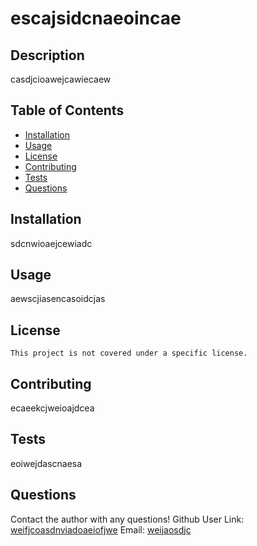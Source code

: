 
  # escajsidcnaeoincae
  

  ## Description
  casdjcioawejcawiecaew

  ## Table of Contents
  * [Installation](#installation)
  * [Usage](#usage)
  * [License](#license)
  * [Contributing](#contributing)
  * [Tests](#tests)
  * [Questions](#questions)

  ## Installation 
  sdcnwioaejcewiadc

  ## Usage
  aewscjiasencasoidcjas

  ## License 
    This project is not covered under a specific license.

  ## Contributing
  ecaeekcjweioajdcea

  ## Tests
  eoiwejdascnaesa

  ## Questions
  Contact the author with any questions!
  Github User Link: [weifjcoasdnviadoaeiofjwe](https://weifjcoasdnviadoaeiofjwe)
  Email: [weijaosdjc](weijaosdjc)
